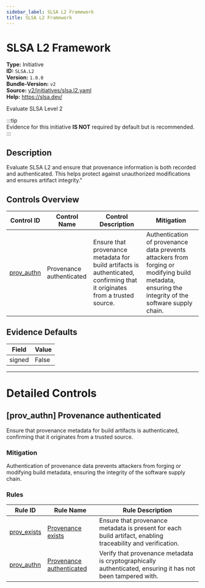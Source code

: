 ```yaml
---
sidebar_label: SLSA L2 Framework
title: SLSA L2 Framework
---  
```

# SLSA L2 Framework  
**Type:** Initiative  
**ID:** `SLSA.L2`  
**Version:** `1.0.0`  
**Bundle-Version:** `v2`  
**Source:** [v2/initiatives/slsa.l2.yaml](https://github.com/scribe-public/sample-policies/v2/initiatives/slsa.l2.yaml)  
**Help:** https://slsa.dev/  

Evaluate SLSA Level 2

:::tip  
Evidence for this initiative **IS NOT** required by default but is recommended.  
:::  
## **Description**

Evaluate SLSA L2 and ensure that provenance information is both recorded and authenticated. This helps protect against unauthorized modifications and ensures artifact integrity."


## Controls Overview

| Control ID | Control Name | Control Description | Mitigation |
|------------|--------------|---------------------|------------|
|  [prov_authn](#prov_authn-provenance-authenticated) | Provenance authenticated | Ensure that provenance metadata for build artifacts is authenticated, confirming that it originates from a trusted source. | Authentication of provenance data prevents attackers from forging or modifying build metadata, ensuring the integrity of the software supply chain. |

## Evidence Defaults

| Field | Value |
|-------|-------|
| signed | False |

---

# Detailed Controls

## [prov_authn] Provenance authenticated

Ensure that provenance metadata for build artifacts is authenticated, confirming that it originates from a trusted source.


### Mitigation  
Authentication of provenance data prevents attackers from forging or modifying build metadata, ensuring the integrity of the software supply chain.

### Rules

| Rule ID | Rule Name | Rule Description |
|---------|-----------|------------------|
| [prov_exists](https://scribe-security.netlify.app/docs/configuration/initiatives/rules/slsa/l1-provenance-exists) | [Provenance exists](rules/slsa/l1-provenance-exists.md) | Ensure that provenance metadata is present for each build artifact, enabling traceability and verification. |
| [prov_authn](https://scribe-security.netlify.app/docs/configuration/initiatives/rules/slsa/l2-provenance-authenticate) | [Provenance authenticated](rules/slsa/l2-provenance-authenticated.md) | Verify that provenance metadata is cryptographically authenticated, ensuring it has not been tampered with. |
